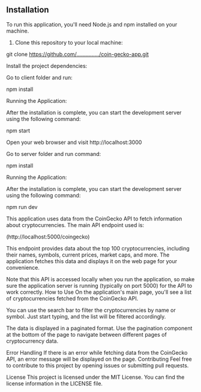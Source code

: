 ## Installation

To run this application, you'll need Node.js and npm installed on your machine.

1. Clone this repository to your local machine:

git clone https://github.com/.............../coin-gecko-app.git

Install the project dependencies:

Go to client folder and run:

npm install

Running the Application:

After the installation is complete, you can start the development server using the following command:

npm start


Open your web browser and visit http://localhost:3000 


Go to server folder and run command:

npm install

Running the Application:

After the installation is complete, you can start the development server using the following command:

npm run dev

This application uses data from the CoinGecko API to fetch information about cryptocurrencies. The main API endpoint used is:

(http://localhost:5000/coingecko)

This endpoint provides data about the top 100 cryptocurrencies, including their names, symbols, current prices, market caps, and more. The application fetches this data and displays it on the web page for your convenience.

Note that this API is accessed locally when you run the application, so make sure the application server is running (typically on port 5000) for the API to work correctly.
How to Use
On the application's main page, you'll see a list of cryptocurrencies fetched from the CoinGecko API.

You can use the search bar to filter the cryptocurrencies by name or symbol. Just start typing, and the list will be filtered accordingly.

The data is displayed in a paginated format. Use the pagination component at the bottom of the page to navigate between different pages of cryptocurrency data.

Error Handling
If there is an error while fetching data from the CoinGecko API, an error message will be displayed on the page.
Contributing
Feel free to contribute to this project by opening issues or submitting pull requests.

License
This project is licensed under the MIT License. You can find the license information in the LICENSE file.